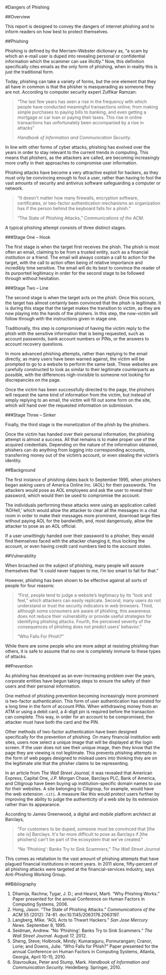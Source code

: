 #Dangers of Phishing

##Overview

This report is designed to convey the dangers of internet phishing and to inform readers on how best to protect themselves.

##Phishing

Phishing is defined by the Merriam-Webster dictionary as, “a scam by which an e-mail user is duped into revealing personal or confidential information which the scammer can use illicitly.” Now, this definition specifically cites emails as the only form of phishing, when in reality this is just the traditional form.

Today, phishing can take a variety of forms, but the one element that they all have in common is that the phisher is masquerading as someone they are not. According to computer security expert Zulfikar Ramzan:

> “The last few years has seen a rise in the frequency with which people have conducted meaningful transactions online; from making simple purchases to paying bills to banking, and even getting a mortgage or car loan or paying their taxes. This rise in online transactions has unfortunately been accompanied by a rise in attacks”
> 
> *Handbook of Information and Communication Security*.

In line with other forms of cyber attacks, phishing has evolved over the years in order to stay relevant to the current trends in computing. This means that phishers, as the attackers are called, are becoming increasingly more crafty in their approaches to compromise user information.

Phishing attacks have become a very attractive exploit for hackers, as they must only be convincing enough to fool a user, rather than having to fool the vast amounts of security and antivirus software safeguarding a computer or network.

> “It doesn't matter how many firewalls, encryption software, certificates, or two-factor authentication mechanisms an organization has if the person behind the keyboard falls for a phish.”
> 
> “The State of Phishing Attacks,” *Communications of the ACM.*

A typical phishing attempt consists of three distinct stages.

###Stage One – Hook

The first stage is when the target first receives the phish. The phish is most often an email, claiming to be from a trusted entity, such as a financial institution or a friend. The email will always contain a call to action for the target, with the call to action often being of relative importance and incredibly time sensitive. The email will do its best to convince the reader of its purported legitimacy in order for the second stage to be followed through without hesitation.

###Stage Two – Line

The second stage is when the target acts on the phish. Once this occurs, the target has almost certainly been convinced that the phish is legitimate. It is during this stage that the target makes the transition to victim, as they are now playing into the hands of the phishers. In this step, the now-victim will follow through with the instructions given in stage one.

Traditionally, this step is compromised of having the victim reply to the phish with the sensitive information that is being requested, such as account passwords, bank account numbers or PINs, or the answers to account recovery questions.

In more advanced phishing attempts, rather than replying to the email directly, as many users have been warned against, the victim will be prompted to go to a website to perform the same task. These websites are carefully constructed to look as similar to their legitimate counterparts as possible, with the differences nigh-invisible to someone not looking for discrepancies on the page.

Once the victim has been successfully directed to the page, the phishers will request the same kind of information from the victim, but instead of simply replying to an email, the victim will fill out some form on the site, which will hand over the requested information on submission.

###Stage Three – Sinker

Finally, the third stage is the monetization of the phish by the phishers.

Once the victim has handed over their personal information, the phishing attempt is almost a success. All that remains is to make proper use of the acquired credentials. Depending on the nature of the information obtained, phishers can do anything from logging into corresponding accounts, transferring money out of the victim’s account, or even stealing the victim’s identity.

##Background

The first instance of phishing dates back to September 1995, when phishers began asking users of America Online Inc. (AOL) for their passwords. The attackers would pose as AOL employees and ask the user to reveal their password, which would then be used to compromise the account.

The individuals performing these attacks were using an application called ‘AOHell,’ which would allow the attacker to clear all the messages in a chat room in order to make their messages more prominent, download large files without paying AOL for the bandwidth, and, most dangerously, allow the attacker to pose as an AOL official.

If a user unwittingly handed over their password to a phisher, they would find themselves faced with the attacker changing it, thus locking the account, or even having credit card numbers tied to the account stolen.

##Vulnerability

When broached on the subject of phishing, many people will assure themselves that “it could never happen to me, I’m too smart to fall for that.”

However, phishing has been shown to be effective against all sorts of people for four reasons:

> “First, people tend to judge a website’s 
legitimacy by its “look and feel,” which attackers can easily replicate. Second, many users do not understand or trust the security indicators in web browsers. Third, although some consumers are aware of phishing, this awareness does not reduce their vulnerability or provide useful strategies for identifying phishing attacks. Fourth, the perceived severity of the consequences of phishing does not predict users’ behavior.”
> 
> “Who Falls For Phish?”

While there are some people who are more adept at resisting phishing than others, it is safe to assume that no one is completely immune to these types of attacks.

##Prevention

As phishing has developed as an ever-increasing problem over the years, corporate entities have begun taking steps to ensure the safety of their users and their personal information.

One method of phishing prevention becoming increasingly more prominent is two-factor authentication. This form of user authentication has existed for a long time in the form of account PINs. When withdrawing money from an ATM or using a debit card, a 4-digit pin is required before the transaction can complete. This way, in order for an account to be compromised, the attacker must have both the card and the PIN.

Other methods of two-factor authentication have been designed specifically for the prevention of phishing. On many financial institution web sites, users now select a unique image that will be displayed at the login screen. If the user does not see their unique image, then they know that the page they are viewing is not legitimate. This prevents phishing attempts in the form of web pages designed to mislead users into thinking they are on the legitimate site that the phisher claims to be representing.

In an article from *The Wall Street Journal,* it was revealed that American Express, Capital One, J.P. Morgan Chase, Barclays PLC, Bank of America, and Citigroup have been buying up institution-specific domain names to use for their websites. A site belonging to Citigroup, for example, would have the web extension `.citi`. A measure like this would protect users further by improving the ability to judge the authenticity of a web site by its extension rather than its appearance.

According to James Greenwood, a digital and mobile platform architect at Barclays, 

> "For customers to be duped, someone must be convinced that [the site is] Barclays. It's far more difficult to pose as Barclays if [the phishers] can't be part of the ecosystem that we've created."
>
> “No 'Phishing': Banks Try to Sink Scammers,” *The Wall Street Journal*

This comes as retaliation to the vast amount of phishing attempts that have plagued financial institutions in recent years. In 2011 alone, fifty-percent of all phishing attacks were targeted at the financial-services industry, says Anti-Phishing Working Group.

##Bibliography

1. Dhamija, Rachna; Tygar, J. D.; and Hearst, Marti. “Why Phishing Works.” Paper presented for the annual Conference on Human Factors in Computing Systems, 2006.
2. Hong, Jason. “The State of Phishing Attacks.” *Communications of the ACM* 55 (2012): 74-81. doi:10.1145/2063176.2063197.
3. Langberg, Mike. “AOL Acts to Thwart Hackers.” *San Jose Mercury News.* September 8, 1995.
4. Seidman, Andrew. “No ‘Phishing’: Banks Try to Sink Scammers.” *The Wall Street Journal.* August 17, 2012.
5. Sheng, Steve; Holbrook, Mindy; Kumaraguru, Ponnurangam; Cranor, Lorie; and Downs, Julie. “Who Falls for Phish?” Paper presented for the annual Conference on Human Factors in Computing Systems, Atlanta, Georgia, April 10-15, 2010.
6. Stavroulkas, Peter and Stump, Mark. *Handbook of Information and Communication Security.* Heidelberg: Springer, 2010.